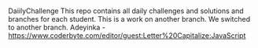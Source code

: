 #
 DaiilyChallenge
This repo contains all daily challenges and solutions and branches for each student.
This is a work on another branch. We switched to another branch. 
Adeyinka - https://www.coderbyte.com/editor/guest:Letter%20Capitalize:JavaScript
